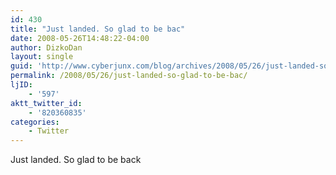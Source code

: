 ```yaml
---
id: 430
title: "Just landed. So glad to be bac"
date: 2008-05-26T14:48:22-04:00
author: DizkoDan
layout: single
guid: 'http://www.cyberjunx.com/blog/archives/2008/05/26/just-landed-so-glad-to-be-bac/'
permalink: /2008/05/26/just-landed-so-glad-to-be-bac/
ljID:
    - '597'
aktt_twitter_id:
    - '820360835'
categories:
    - Twitter
---
```


Just landed. So glad to be back